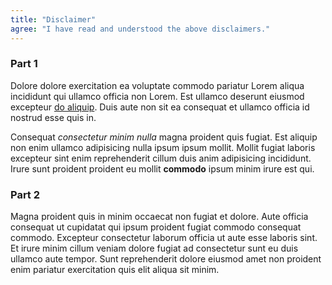```yaml
---
title: "Disclaimer"
agree: "I have read and understood the above disclaimers."
---
```



### Part 1

Dolore dolore exercitation ea voluptate commodo pariatur Lorem aliqua incididunt qui ullamco officia non Lorem. Est ullamco deserunt eiusmod excepteur [do aliquip](). Duis aute non sit ea consequat et ullamco officia id nostrud esse quis in.

Consequat *consectetur minim nulla* magna proident quis fugiat. Est aliquip non enim ullamco adipisicing nulla ipsum ipsum mollit. Mollit fugiat laboris excepteur sint enim reprehenderit cillum duis anim adipisicing incididunt. Irure sunt proident proident eu mollit **commodo** ipsum minim irure est qui.



### Part 2

Magna proident quis in minim occaecat non fugiat et dolore. Aute officia consequat ut cupidatat qui ipsum proident fugiat commodo consequat commodo. Excepteur consectetur laborum officia ut aute esse laboris sint. Et irure minim cillum veniam dolore fugiat ad consectetur sunt eu duis ullamco aute tempor. Sunt reprehenderit dolore eiusmod amet non proident enim pariatur exercitation quis elit aliqua sit minim.